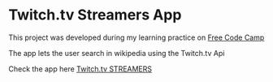 <h1>Twitch.tv Streamers App</h1>
<p>This project was developed during my learning practice on <a href="https://www.freecodecamp.com">Free Code Camp</a></p>

<p>The app lets the user search in wikipedia using the <a href="https://github.com/justintv/Twitch-API"></a>Twitch.tv Api</a></p>

<p>Check the app here <a href="">Twitch.tv STREAMERS</a></p>